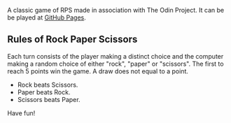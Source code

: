 A classic game of RPS made in association with The Odin Project. It can be be played at [GitHub Pages](https://emilravn.github.io/rockpaperscissors/).

## Rules of Rock Paper Scissors

Each turn consists of the player making a distinct choice and the computer making a random choice of either "rock", "paper" or "scissors". The first to reach 5 points win the game. A draw does not equal to a point.

- Rock beats Scissors.
- Paper beats Rock.
- Scissors beats Paper.

Have fun!